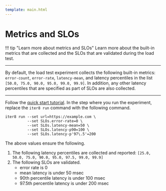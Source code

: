 ```yaml
---
template: main.html
---
```


# Metrics and SLOs

!!! tip "Learn more about metrics and SLOs"
    Learn more about the built-in metrics that are collected and the SLOs that are validated during the load test.

***

By default, the load test experiment collects the following built-in metrics: `error-count`, `error-rate`, `latency-mean`, and latency percentiles in the list `[50.0, 75.0, 90.0, 95.0, 99.0, 99.9]`. In addition, any other latency percentiles that are specified as part of SLOs are also collected.

***

Follow the [quick start tutorial](../../getting-started/your-first-experiment.md). In the step where you run the experiment, replace the `iter8 run` command with the following command.

```shell
iter8 run --set url=https://example.com \
          --set SLOs.error-rate=0 \
          --set SLOs.latency-mean=50 \
          --set SLOs.latency-p90=100 \
          --set SLOs.latency-p'97\.5'=200
```

The above values ensure the following.

1.  The following latency percentiles are collected and reported: `[25.0, 50.0, 75.0, 90.0, 95.0, 97.5, 99.0, 99.9]`
2.  The following SLOs are validated.
    - error rate is 0
    - mean latency is under 50 msec
    - 90th percentile latency is under 100 msec
    - 97.5th percentile latency is under 200 msec

